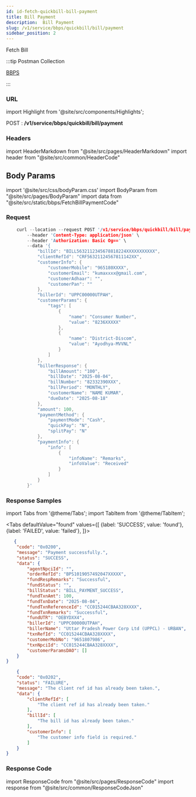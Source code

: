 ```yaml
---
id: id-fetch-quickbill-bill-payment
title: Bill Payment
description:  Bill Payment
slug: /v1/service/bbps/quickbill/bill/payment
sidebar_position: 2
---
```


Fetch Bill

:::tip Postman Collection

<a href="https://www.google.com" target="_blank">BBPS</a>

:::

### URL

import Highlight from '@site/src/components/Highlights';

<Highlight className="post">POST</Highlight> : <strong>/v1/service/bbps/quickbill/bill/payment</strong>

### Headers

import HeaderMarkdown from "@site/src/pages/HeaderMarkdown"
import header from "@site/src/common/HeaderCode"

<HeaderMarkdown data={header}/>

## Body Params

import '@site/src/css/bodyParam.css'
import BodyParam from "@site/src/pages/BodyParam"
import data from "@site/src/static/bbps/FetchBillPaymentCode"

<BodyParam data={data}/>

### Request

```c title="Example Request"
    curl --location --request POST '/v1/service/bbps/quickbill/bill/payment' \
        --header 'Content-Type: application/json' \
        --header 'Authorization: Basic Og==' \
        --data '{
            "billId": "BILL5632112345678818224XXXXXXXXXXX",
            "clientRefId": "CRF56321124567811142XX",
            "customerInfo": {
                "customerMobile": "965180XXXX",
                "customerEmail": "kumaxxxx@gmail.com",
                "customerAdhaar": "",
                "customerPan": ""
            },
            "billerId": "UPPC00000UTPAH",
            "customerParams": {
                "tags": [
                    {
                        "name": "Consumer Number",
                        "value": "8236XXXXX"
                    },
                    {
                        "name": "District-Discom",
                        "value": "Ayodhya-MVVNL"
                    }
                ]
            },
            "billerResponse": {
                "billAmount": "100",
                "billDate": "2025-08-04",
                "billNumber": "82332390XXX",
                "billPeriod": "MONTHLY",
                "customerName": "NAME KUMAR",
                "dueDate": "2025-08-18"
            },
            "amount": 100,
            "paymentMethod": {
                "paymentMode": "Cash",
                "quickPay": "N",
                "splitPay": "N"
            },
            "paymentInfo": {
                "info": [
                    {
                        "infoName": "Remarks",
                        "infoValue": "Received"
                    }
                ]
            }
        }'
```

### Response Samples

import Tabs from '@theme/Tabs';
import TabItem from '@theme/TabItem';

<Tabs
    defaultValue="found"
    values={[
        {label: 'SUCCESS', value: 'found'},
        {label: 'FAILED', value: 'failed'},
    ]}>

<TabItem value="found">

```json
   {
    "code": "0x0200",
    "message": "Payment successfully.",
    "status": "SUCCESS",
    "data": {
        "agentNpciId": "",
        "orderRefId": "BPS1019057492047XXXXX",
        "fundRespRemarks": "Successful",
        "fundStatus": "",
        "billStatus": "BILL_PAYMENT_SUCCESS",
        "fundTxnAmt": 100,
        "fundTxnDate": "2025-08-04",
        "fundTxnReferenceId": "CC015244CBAA328XXXX",
        "fundTxnRemarks": "Successful",
        "fundUTR": "OEBYDXX4",
        "billerId": "UPPC00000UTPAH",
        "billerName": "Uttar Pradesh Power Corp Ltd (UPPCL) - URBAN",
        "txnRefId": "CC015244CBAA328XXXX",
        "customerMobNo": "9651807986",
        "txnNpciId": "CC015244CBAA328XXXX",
        "customerParamsDAO": []
    }
}
```

</TabItem>

<TabItem value="failed">

```json
    {
    "code": "0x0202",
    "status": "FAILURE",
    "message": "The client ref id has already been taken.",
    "data": {
        "clientRefId": [
            "The client ref id has already been taken."
        ],
        "billId": [
            "The bill id has already been taken."
        ],
        "customerInfo": [
            "The customer info field is required."
        ]
    }
}
```

</TabItem>
</Tabs>

### Response Code

import ResponseCode from "@site/src/pages/ResponseCode"
import response from "@site/src/common/ResponseCodeJson"

<ResponseCode data={response}/>